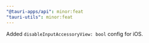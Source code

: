 ```yaml
---
"@tauri-apps/api": minor:feat
"tauri-utils": minor:feat
---
```


Added `disableInputAccessoryView: bool` config for iOS.

